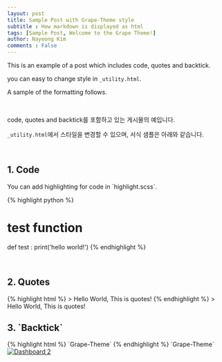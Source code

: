 ```yaml
---
layout: post
title: Sample Post with Grape-Theme style
subtitle : How markdown is displayed as html
tags: [Sample Post, Welcome to the Grape Theme!]
author: Nayeong Kim
comments : False
---
```


This is an example of a post which includes code, quotes and backtick.

you can easy to change style in `_utility.html`.

A sample of the formatting follows.

<br>

code, quotes and backtick를 포함하고 있는 게시물의 예입니다. 

 `_utility.html`에서 스타일을 변경할 수 있으며, 서식 샘플은 아래와 같습니다.

<br>

<h2>1. Code </h2>
You can add highlighting for code in `highlight.scss`.

{% highlight python %}
# test function
def test :
    print('hello world!')
{% endhighlight %}

<br>

<h2>2. Quotes</h2>
{% highlight html %}
> Hello World, This is quotes!
{% endhighlight %}
> Hello World, This is quotes!

<br>

<h2>3. `Backtick`</h2>
{% highlight html %}
`Grape-Theme`
{% endhighlight %}
`Grape-Theme`

<div class='tableauPlaceholder' id='viz1676034790038' style='position: relative'><noscript><a href='#'><img alt='Dashboard 2 ' src='https:&#47;&#47;public.tableau.com&#47;static&#47;images&#47;Vi&#47;VisualizingAirQualityIndexofAllCountries&#47;Dashboard2&#47;1_rss.png' style='border: none' /></a></noscript><object class='tableauViz'  style='display:none;'><param name='host_url' value='https%3A%2F%2Fpublic.tableau.com%2F' /> <param name='embed_code_version' value='3' /> <param name='site_root' value='' /><param name='name' value='VisualizingAirQualityIndexofAllCountries&#47;Dashboard2' /><param name='tabs' value='no' /><param name='toolbar' value='yes' /><param name='static_image' value='https:&#47;&#47;public.tableau.com&#47;static&#47;images&#47;Vi&#47;VisualizingAirQualityIndexofAllCountries&#47;Dashboard2&#47;1.png' /> <param name='animate_transition' value='yes' /><param name='display_static_image' value='yes' /><param name='display_spinner' value='yes' /><param name='display_overlay' value='yes' /><param name='display_count' value='yes' /><param name='language' value='en-US' /></object></div>                <script type='text/javascript'>                    var divElement = document.getElementById('viz1676034790038');                    var vizElement = divElement.getElementsByTagName('object')[0];                    if ( divElement.offsetWidth > 800 ) { vizElement.style.width='100%';vizElement.style.height=(divElement.offsetWidth*0.75)+'px';} else if ( divElement.offsetWidth > 500 ) { vizElement.style.width='100%';vizElement.style.height=(divElement.offsetWidth*0.75)+'px';} else { vizElement.style.width='100%';vizElement.style.height='1327px';}                     var scriptElement = document.createElement('script');                    scriptElement.src = 'https://public.tableau.com/javascripts/api/viz_v1.js';                    vizElement.parentNode.insertBefore(scriptElement, vizElement);                </script>
